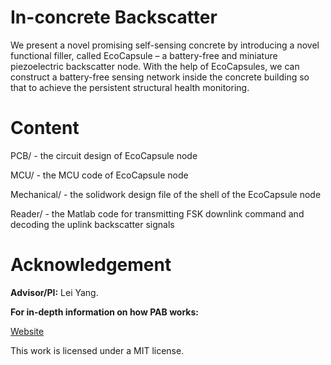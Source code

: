 # In-concrete Backscatter

We present a novel promising self-sensing concrete by introducing a novel functional filler, called EcoCapsule – a battery-free and miniature piezoelectric backscatter node. With the help of EcoCapsules, we can construct a battery-free sensing network inside the concrete building so that to achieve the persistent structural health monitoring.

# Content

PCB/ - the circuit design of EcoCapsule node

MCU/ - the MCU code of EcoCapsule node

Mechanical/ - the solidwork design file of the shell of the EcoCapsule node 

Reader/ - the Matlab code for transmitting FSK downlink command and decoding the uplink backscatter signals

# Acknowledgement

**Advisor/PI:** Lei Yang.

**For in-depth information on how PAB works:** 

[Website](https://web.comp.polyu.edu.hk/csyanglei/#/pages/profile/about)

This work is licensed under a MIT license.
